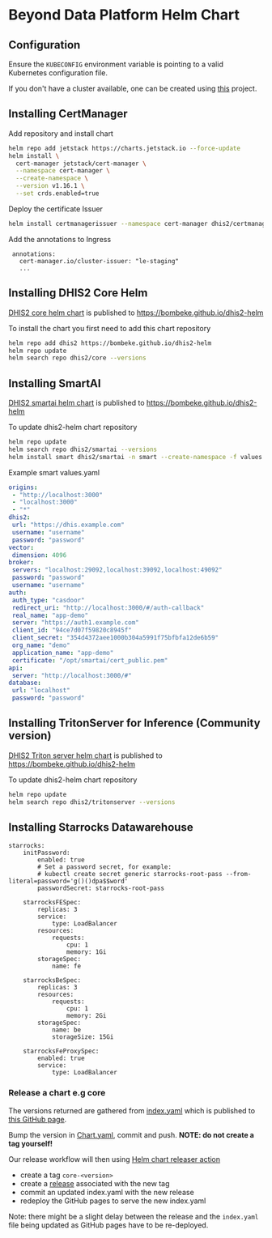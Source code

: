 # Beyond Data Platform Helm Chart

## Configuration

Ensure the `KUBECONFIG` environment variable is pointing to a valid Kubernetes configuration file.

If you don't have a cluster available, one can be created using [this](https://github.com/bombeke/im-cluster) project.


## Installing CertManager
Add repository and install chart
```sh
helm repo add jetstack https://charts.jetstack.io --force-update
helm install \
  cert-manager jetstack/cert-manager \
  --namespace cert-manager \
  --create-namespace \
  --version v1.16.1 \
  --set crds.enabled=true
```
Deploy the certificate Issuer
```sh
helm install certmanagerissuer --namespace cert-manager dhis2/certmanager --set enabled=true
```

Add the annotations to Ingress
```
 annotations:
   cert-manager.io/cluster-issuer: "le-staging"
   ...
```

## Installing DHIS2 Core Helm

[DHIS2 core helm chart](./charts/core) is published to
https://bombeke.github.io/dhis2-helm

To install the chart you first need to add this chart repository

```sh
helm repo add dhis2 https://bombeke.github.io/dhis2-helm
helm repo update
helm search repo dhis2/core --versions
```

## Installing SmartAI 
[DHIS2 smartai helm chart](./charts/smartai) is published to
https://bombeke.github.io/dhis2-helm

To update dhis2-helm chart repository

```sh
helm repo update
helm search repo dhis2/smartai --versions
helm install smart dhis2/smartai -n smart --create-namespace -f values.yaml
```
Example smart values.yaml

```yaml
origins:
 - "http://localhost:3000"
 - "localhost:3000"
 - "*"
dhis2:
 url: "https://dhis.example.com"
 username: "username"
 password: "password"
vector:
 dimension: 4096
broker:
 servers: "localhost:29092,localhost:39092,localhost:49092"
 password: "password"
 username: "username"
auth:
 auth_type: "casdoor"
 redirect_uri: "http://localhost:3000/#/auth-callback"
 real_name: "app-demo"
 server: "https://auth1.example.com"
 client_id: "94ce7d07f59820c8945f"
 client_secret: "354d4372aee1000b304a5991f75bfbfa12de6b59"
 org_name: "demo"
 application_name: "app-demo"
 certificate: "/opt/smartai/cert_public.pem"
api:
 server: "http://localhost:3000/#"
database:
 url: "localhost"
 password: "password"
```
## Installing TritonServer for Inference (Community version)
[DHIS2 Triton server helm chart](./charts/tritonserver) is published to
https://bombeke.github.io/dhis2-helm

To update dhis2-helm chart repository

```sh
helm repo update
helm search repo dhis2/tritonserver --versions
```

## Installing Starrocks Datawarehouse
```
starrocks:
    initPassword:
        enabled: true
        # Set a password secret, for example:
        # kubectl create secret generic starrocks-root-pass --from-literal=password='g()()dpa$$word'
        passwordSecret: starrocks-root-pass

    starrocksFESpec:
        replicas: 3
        service:
            type: LoadBalancer
        resources:
            requests:
                cpu: 1
                memory: 1Gi
        storageSpec:
            name: fe

    starrocksBeSpec:
        replicas: 3
        resources:
            requests:
                cpu: 1
                memory: 2Gi
        storageSpec:
            name: be
            storageSize: 15Gi

    starrocksFeProxySpec:
        enabled: true
        service:
            type: LoadBalancer
```
### Release a chart e.g core


The versions returned are gathered from [index.yaml](./index.yaml) which is
published to [this GitHub page](https://bombeke.github.io/dhis2-helm/index.yaml).

Bump the version in [Chart.yaml](./charts/core/Chart.yaml), commit and push.
**NOTE: do not create a tag yourself!**

Our release workflow will then using [Helm chart releaser action](https://github.com/helm/chart-releaser-action)

* create a tag `core-<version>`
* create a [release](https://github.com/bombeke/dhis2-helm/releases) associated with the new tag
* commit an updated index.yaml with the new release
* redeploy the GitHub pages to serve the new index.yaml

Note: there might be a slight delay between the release and the `index.yaml`
file being updated as GitHub pages have to be re-deployed.

